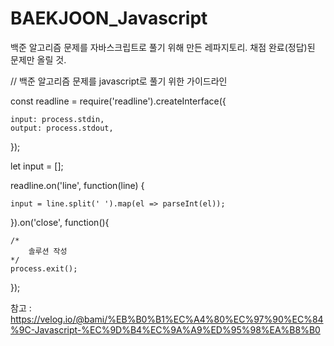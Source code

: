 # BAEKJOON_Javascript

백준 알고리즘 문제를 자바스크립트로 풀기 위해 만든 레파지토리.
채점 완료(정답)된 문제만 올릴 것. 

// 백준 알고리즘 문제를 javascript로 풀기 위한 가이드라인

const readline = require('readline').createInterface({

	input: process.stdin,
    output: process.stdout,
	
});

let input = [];
 
readline.on('line', function(line) {

	input = line.split(' ').map(el => parseInt(el));
 
}).on('close', function(){

	/*	
 		솔루션 작성
   	*/
    process.exit();
	
});

참고 : https://velog.io/@bami/%EB%B0%B1%EC%A4%80%EC%97%90%EC%84%9C-Javascript-%EC%9D%B4%EC%9A%A9%ED%95%98%EA%B8%B0 
